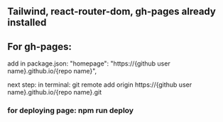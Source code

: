 ## Tailwind, react-router-dom, gh-pages already installed


## For gh-pages:

add in package.json: "homepage": "https://{github user name}.github.io/{repo name}",

next step:
in terminal: git remote add origin https://{github user name}.github.io/{repo name}.git

### for deploying page: npm run deploy
